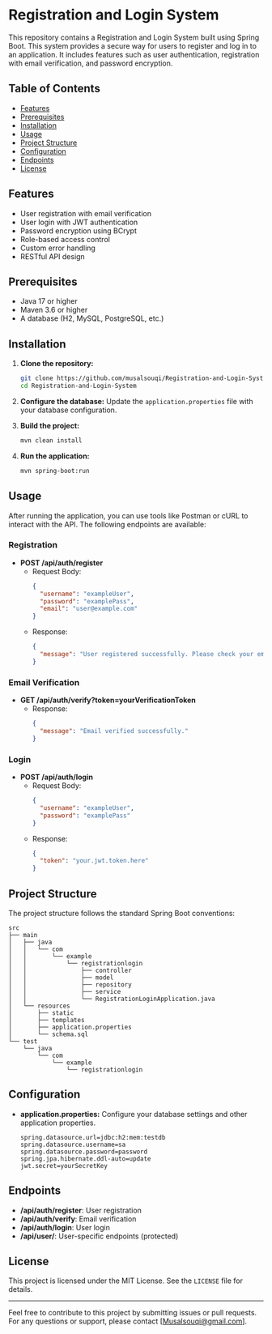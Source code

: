 # Registration and Login System

This repository contains a Registration and Login System built using Spring Boot. This system provides a secure way for users to register and log in to an application. It includes features such as user authentication, registration with email verification, and password encryption.

## Table of Contents
- [Features](#features)
- [Prerequisites](#prerequisites)
- [Installation](#installation)
- [Usage](#usage)
- [Project Structure](#project-structure)
- [Configuration](#configuration)
- [Endpoints](#endpoints)
- [License](#license)

## Features
- User registration with email verification
- User login with JWT authentication
- Password encryption using BCrypt
- Role-based access control
- Custom error handling
- RESTful API design

## Prerequisites
- Java 17 or higher
- Maven 3.6 or higher
- A database (H2, MySQL, PostgreSQL, etc.)

## Installation
1. **Clone the repository:**
   ```sh
   git clone https://github.com/musalsouqi/Registration-and-Login-System.git
   cd Registration-and-Login-System
   ```

2. **Configure the database:**
   Update the `application.properties` file with your database configuration.

3. **Build the project:**
   ```sh
   mvn clean install
   ```

4. **Run the application:**
   ```sh
   mvn spring-boot:run
   ```

## Usage
After running the application, you can use tools like Postman or cURL to interact with the API. The following endpoints are available:

### Registration
- **POST /api/auth/register**
  - Request Body:
    ```json
    {
      "username": "exampleUser",
      "password": "examplePass",
      "email": "user@example.com"
    }
    ```
  - Response:
    ```json
    {
      "message": "User registered successfully. Please check your email for verification."
    }
    ```

### Email Verification
- **GET /api/auth/verify?token=yourVerificationToken**
  - Response:
    ```json
    {
      "message": "Email verified successfully."
    }
    ```

### Login
- **POST /api/auth/login**
  - Request Body:
    ```json
    {
      "username": "exampleUser",
      "password": "examplePass"
    }
    ```
  - Response:
    ```json
    {
      "token": "your.jwt.token.here"
    }
    ```

## Project Structure
The project structure follows the standard Spring Boot conventions:
```
src
├── main
│   ├── java
│   │   └── com
│   │       └── example
│   │           └── registrationlogin
│   │               ├── controller
│   │               ├── model
│   │               ├── repository
│   │               ├── service
│   │               └── RegistrationLoginApplication.java
│   └── resources
│       ├── static
│       ├── templates
│       ├── application.properties
│       └── schema.sql
└── test
    └── java
        └── com
            └── example
                └── registrationlogin
```

## Configuration
- **application.properties:**
  Configure your database settings and other application properties.
  ```properties
  spring.datasource.url=jdbc:h2:mem:testdb
  spring.datasource.username=sa
  spring.datasource.password=password
  spring.jpa.hibernate.ddl-auto=update
  jwt.secret=yourSecretKey
  ```

## Endpoints
- **/api/auth/register**: User registration
- **/api/auth/verify**: Email verification
- **/api/auth/login**: User login
- **/api/user/**: User-specific endpoints (protected)

## License
This project is licensed under the MIT License. See the `LICENSE` file for details.

---

Feel free to contribute to this project by submitting issues or pull requests. For any questions or support, please contact [Musalsouqi@gmail.com].
